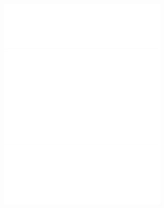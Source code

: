 <a href="https://dawntech.dev">
<img src="/profile/metrics.plugin.introduction.svg"></img>
</a>

<a href="https://dawntech.dev">
<img src="/profile/languages.svg"></img>
</a>

<a href="https://www.youtube.com/channel/UCX_dAlOJYox73_CPm-S7RSw">
  <img src="/profile/metrics.plugin.rss.svg"></img>
</a>
